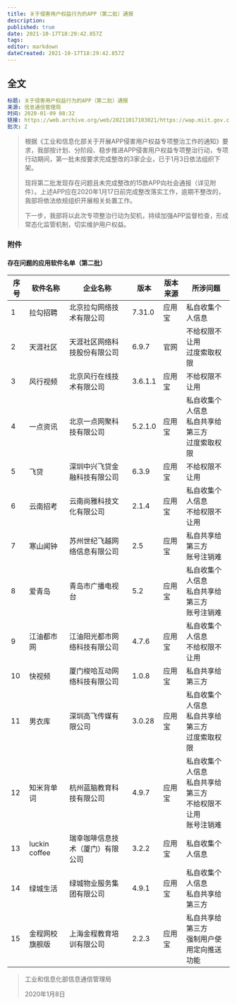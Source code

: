 ```yaml
---
title: 关于侵害用户权益行为的APP（第二批）通报
description: 
published: true
date: 2021-10-17T18:29:42.857Z
tags: 
editor: markdown
dateCreated: 2021-10-17T18:29:42.857Z
---
```


## 全文

```YAML
标题: 关于侵害用户权益行为的APP（第二批）通报
来源: 信息通信管理局
时间: 2020-01-09 08:32
链接: https://web.archive.org/web/20211017103021/https://wap.miit.gov.cn/gyhxxhb/jgsj/xxtxglj/APPqhyhqyzxzzxd/tzgg/art/2020/art_68599cfe84144118b73d13a6d6a3d7aa.html
批次: 2
```

> 根据《工业和信息化部关于开展APP侵害用户权益专项整治工作的通知》要求，我部按计划、分阶段、稳步推进APP侵害用户权益专项整治行动，专项行动期间，第一批未按要求完成整改的3家企业，已于1月3日依法组织下架。
>
> 现将第二批发现存在问题且未完成整改的15款APP向社会通报（详见附件）。上述APP应在2020年1月17日前完成整改落实工作，逾期不整改的，我部将依法依规组织开展相关处置工作。
>
> 下一步，我部将以此次专项整治行动为契机，持续加强APP监督检查，形成常态化监管机制，切实维护用户权益。

### 附件

#### 存在问题的应用软件名单（第二批）

| 序号 | 软件名称       | 企业名称                         | 版本    | 版本来源 | 所涉问题                                                             |
| ---- | -------------- | -------------------------------- | ------- | -------- | -------------------------------------------------------------------- |
| 1    | 拉勾招聘       | 北京拉勾网络技术有限公司         | 7.31.0  | 应用宝   | 私自收集个人信息                                                     |
| 2    | 天涯社区       | 天涯社区网络科技股份有限公司     | 6.9.7   | 官网     | 不给权限不让用<br>过度索取权限                                       |
| 3    | 风行视频       | 北京风行在线技术有限公司         | 3.6.1.1 | 应用宝   | 不给权限不让用                                                       |
| 4    | 一点资讯       | 北京一点网聚科技有限公司         | 5.2.1.0 | 应用宝   | 私自收集个人信息<br>私自共享给第三方<br>过度索取权限                 |
| 5    | 飞贷           | 深圳中兴飞贷金融科技有限公司     | 6.3.9   | 应用宝   | 不给权限不让用                                                       |
| 6    | 云南招考       | 云南尚雅科技文化有限公司         | 2.1.4   | 应用宝   | 私自收集个人信息<br>不给权限不让用                                   |
| 7    | 寒山闻钟       | 苏州世纪飞越网络信息有限公司     | 2.5     | 应用宝   | 私自共享给第三方<br>账号注销难                                       |
| 8    | 爱青岛         | 青岛市广播电视台                 | 5.2     | 应用宝   | 私自收集个人信息<br>私自共享给第三方<br>账号注销难                   |
| 9    | 江油都市网     | 江油阳光都市网络科技有限公司     | 4.7.6   | 应用宝   | 私自收集个人信息<br>不给权限不让用                                   |
| 10   | 快视频         | 厦门梭哈互动网络科技有限公司     | 1.0.8   | 应用宝   | 私自共享给第三方                                                     |
| 11   | 男衣库         | 深圳高飞传媒有限公司             | 3.0.28  | 应用宝   | 私自收集个人信息<br>私自共享给第三方<br>过度索取权限                 |
| 12   | 知米背单词     | 杭州蓝脑教育科技有限公司         | 4.9.7   | 应用宝   | 私自收集个人信息<br>私自共享给第三方<br>不给权限不让用<br>账号注销难 |
| 13   | luckin coffee  | 瑞幸咖啡信息技术（厦门）有限公司 | 3.2.2   | 应用宝   | 私自收集个人信息                                                     |
| 14   | 绿城生活       | 绿城物业服务集团有限公司         | 4.9.1   | 应用宝   | 私自收集个人信息<br>私自共享给第三方                                 |
| 15   | 金程网校旗舰版 | 上海金程教育培训有限公司         | 2.2.3   | 应用宝   | 私自共享给第三方<br>强制用户使用定向推送功能                         |

> 工业和信息化部信息通信管理局
>
> 2020年1月8日
